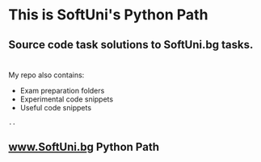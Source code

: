 # This is SoftUni's Python Path 
## Source code task solutions to SoftUni.bg tasks. 
##
#
#
My repo also contains:
- Exam preparation folders
- Experimental code snippets
- Useful code snippets

```
..
```
## www.SoftUni.bg Python Path
